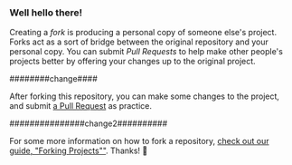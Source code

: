 ### Well hello there!

Creating a *fork* is producing a personal copy of someone else's project. Forks act as a sort of bridge between the original repository and your personal copy. You can submit *Pull Requests* to help make other people's projects better by offering your changes up to the original project. 

########change####

After forking this repository, you can make some changes to the project, and submit [a Pull Request](https://github.com/octocat/Spoon-Knife/pulls) as practice.

###############change2##########

For some more information on how to fork a repository, [check out our guide, "Forking Projects""](http://guides.github.com/overviews/forking/). Thanks! :sparkling_heart:
